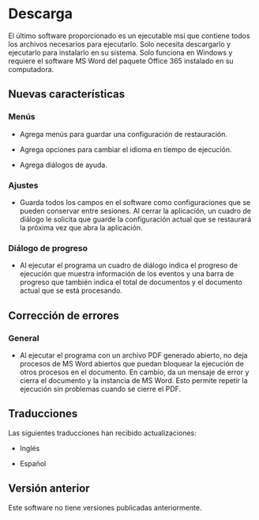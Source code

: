 # Descarga

El último software proporcionado es un ejecutable msi que contiene todos los archivos necesarios para ejecutarlo.
Solo necesita descargarlo y ejecutarlo para instalarlo en su sistema. Solo funciona en Windows y requiere
el software MS Word del paquete Office 365 instalado en su computadora.


## Nuevas características

### Menús

- Agrega menús para guardar una configuración de restauración.

- Agrega opciones para cambiar el idioma en tiempo de ejecución.

- Agrega diálogos de ayuda.

### Ajustes

- Guarda todos los campos en el software como configuraciones que se pueden conservar entre sesiones.
  Al cerrar la aplicación, un cuadro de diálogo le solicita que guarde la configuración actual que se restaurará
  la próxima vez que abra la aplicación.

### Diálogo de progreso

- Al ejecutar el programa un cuadro de diálogo indica el progreso de ejecución que muestra información de los eventos y una
  barra de progreso que también indica el total de documentos y el documento actual que se está procesando.

## Corrección de errores

### General

- Al ejecutar el programa con un archivo PDF generado abierto, no deja procesos de MS Word abiertos que puedan
  bloquear la ejecución de otros procesos en el documento. En cambio, da un mensaje de error y cierra el documento
  y la instancia de MS Word. Esto permite repetir la ejecución sin problemas cuando se cierre el PDF.

## Traducciones

Las siguientes traducciones han recibido actualizaciones:

- Inglés

- Español


## Versión anterior

Este software no tiene versiones publicadas anteriormente.